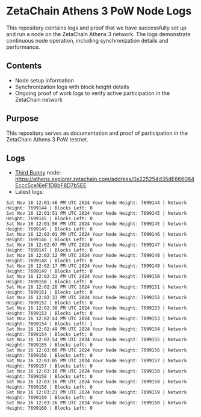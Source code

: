 # ZetaChain Athens 3 PoW Node Logs
This repository contains logs and proof that we have successfully set up and run a node on the ZetaChain Athens 3 network. The logs demonstrate continuous node operation, including synchronization details and performance.

## Contents
- Node setup information
- Synchronization logs with block height details
- Ongoing proof of work logs to verify active participation in the ZetaChain network

## Purpose
This repository serves as documentation and proof of participation in the ZetaChain Athens 3 PoW testnet.

## Logs

- [Third Bunny](https://thirdbunny.xyz/) node: https://athens.explorer.zetachain.com/address/0x225254d35dE666064Eccc5ce16eF1D8bF8D7b5EE
- Latest logs:
```
Sat Nov 16 12:01:46 PM UTC 2024 Your Node Height: 7699144 | Network Height: 7699144 | Blocks Left: 0
Sat Nov 16 12:01:51 PM UTC 2024 Your Node Height: 7699145 | Network Height: 7699145 | Blocks Left: 0
Sat Nov 16 12:01:56 PM UTC 2024 Your Node Height: 7699145 | Network Height: 7699145 | Blocks Left: 0
Sat Nov 16 12:02:01 PM UTC 2024 Your Node Height: 7699146 | Network Height: 7699146 | Blocks Left: 0
Sat Nov 16 12:02:07 PM UTC 2024 Your Node Height: 7699147 | Network Height: 7699147 | Blocks Left: 0
Sat Nov 16 12:02:12 PM UTC 2024 Your Node Height: 7699148 | Network Height: 7699148 | Blocks Left: 0
Sat Nov 16 12:02:17 PM UTC 2024 Your Node Height: 7699149 | Network Height: 7699149 | Blocks Left: 0
Sat Nov 16 12:02:22 PM UTC 2024 Your Node Height: 7699150 | Network Height: 7699150 | Blocks Left: 0
Sat Nov 16 12:02:28 PM UTC 2024 Your Node Height: 7699151 | Network Height: 7699151 | Blocks Left: 0
Sat Nov 16 12:02:33 PM UTC 2024 Your Node Height: 7699152 | Network Height: 7699152 | Blocks Left: 0
Sat Nov 16 12:02:38 PM UTC 2024 Your Node Height: 7699153 | Network Height: 7699153 | Blocks Left: 0
Sat Nov 16 12:02:44 PM UTC 2024 Your Node Height: 7699153 | Network Height: 7699154 | Blocks Left: 1
Sat Nov 16 12:02:49 PM UTC 2024 Your Node Height: 7699154 | Network Height: 7699154 | Blocks Left: 0
Sat Nov 16 12:02:54 PM UTC 2024 Your Node Height: 7699155 | Network Height: 7699155 | Blocks Left: 0
Sat Nov 16 12:03:00 PM UTC 2024 Your Node Height: 7699156 | Network Height: 7699156 | Blocks Left: 0
Sat Nov 16 12:03:05 PM UTC 2024 Your Node Height: 7699157 | Network Height: 7699157 | Blocks Left: 0
Sat Nov 16 12:03:10 PM UTC 2024 Your Node Height: 7699158 | Network Height: 7699158 | Blocks Left: 0
Sat Nov 16 12:03:16 PM UTC 2024 Your Node Height: 7699158 | Network Height: 7699158 | Blocks Left: 0
Sat Nov 16 12:03:21 PM UTC 2024 Your Node Height: 7699159 | Network Height: 7699159 | Blocks Left: 0
Sat Nov 16 12:03:26 PM UTC 2024 Your Node Height: 7699160 | Network Height: 7699160 | Blocks Left: 0
```
